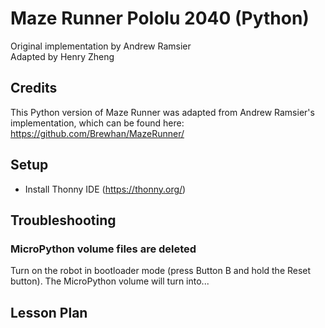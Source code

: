 # Maze Runner Pololu 2040 (Python)
Original implementation by Andrew Ramsier <br />
Adapted by Henry Zheng <br />

## Credits
This Python version of Maze Runner was adapted from Andrew Ramsier's implementation, which can be found here: https://github.com/Brewhan/MazeRunner/

## Setup
- Install Thonny IDE (https://thonny.org/)
  

## Troubleshooting
### MicroPython volume files are deleted
Turn on the robot in bootloader mode (press Button B and hold the Reset button). The MicroPython volume will turn into... 

## Lesson Plan
